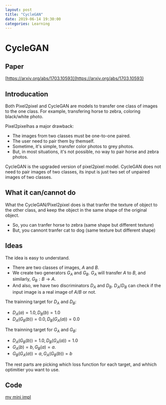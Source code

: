 ```yaml
---
layout: post
title: "CycleGAN"
date: 2019-06-14 19:30:00
categories: Learning
---
```



# CycleGAN

## Paper

[https://arxiv.org/abs/1703.10593](https://arxiv.org/abs/1703.10593)

## Introducation

Both Pixel2pixel and CycleGAN are models to transfer one class of images to the one class. For example, transfering horse to zebra, coloring black/white photo.

Pixel2pixelhas a major drawback:
  * The images from two classes must be one-to-one paired.
  * The user need to pair them by themself. 
  * Sometime, it's simple, transfer color photos to grey photos. 
  * But, in most situations, it's not possible, no way to pair horse and zebra photos.

CycleGAN is the upgraded version of pixel2pixel model. CycleGAN does not need to pair images of two classes, its input is just two set of unpaired images of two classes.

## What it can/cannot do 

What the CycleGAN/Pixel2pixel does is that tranfer the texture of object to the other class, and keep the object in the same shape of the original object.
  * So, you can tranfer horse to zebra (same shape but different texture)
  * But, you cannont tranfer cat to dog (same texture but different shape)

## Ideas
The idea is easy to understand. 
  * There are two classes of images, $A$ and $B$. 
  * We create two generators $G_A$ and $G_B$. $G_A$ will transfer $A$ to $B$, and similarly, $G_B: B \rightarrow A$. 
  * And also, we have two discriminators $D_A$ and $D_B$. $D_A/D_B$ can check if the input image is a real image of $A/B$ or not.

The trainning target for $D_A$ and $D_B$:
  * $D_A(a) = 1.0, D_B(b) = 1.0$
  * $D_A(G_B(b)) = 0.0, D_B(G_A(a)) = 0.0$

The trainning target for $G_A$ and $G_B$:
  * $D_A(G_B(b)) = 1.0, D_B(G_A(a)) = 1.0$
  * $G_A(b) = b, G_B(a) = a$.
  * $G_B(G_A(a)) = a, G_A(G_B(b)) = b$

The rest parts are picking which loss function for each target, and whhich optimitier you want to use.

## Code

[my mini impl](https://github.com/FiveEyes/CycleGAN)
